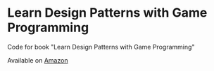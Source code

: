 # Learn Design Patterns with Game Programming
Code for book "Learn Design Patterns with Game Programming"

Available on [Amazon](https://amzn.to/33aoagw)

